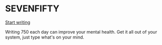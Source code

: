# SEVENFIFTY

[Start writing](https://www.mathiasfontain.at/sevenfifty)

Writing 750 each day can improve your mental health. Get it all out of your system, just type what's on your mind.
